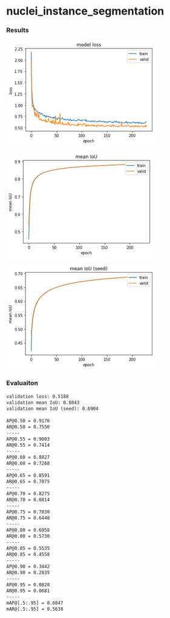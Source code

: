 # nuclei_instance_segmentation

### Results

![](images/loss.png)

![](images/meanIOU.png)

![](images/meanIOU_seed.png)

### Evaluaiton

```
validation loss: 0.5188
validation mean IoU: 0.8843
validation mean IoU (seed): 0.6904

AP@0.50 = 0.9176
AR@0.50 = 0.7556
-----
AP@0.55 = 0.9003
AR@0.55 = 0.7414
-----
AP@0.60 = 0.8827
AR@0.60 = 0.7268
-----
AP@0.65 = 0.8591
AR@0.65 = 0.7075
-----
AP@0.70 = 0.8275
AR@0.70 = 0.6814
-----
AP@0.75 = 0.7830
AR@0.75 = 0.6448
-----
AP@0.80 = 0.6958
AR@0.80 = 0.5730
-----
AP@0.85 = 0.5535
AR@0.85 = 0.4558
-----
AP@0.90 = 0.3442
AR@0.90 = 0.2835
-----
AP@0.95 = 0.0828
AR@0.95 = 0.0681
-----
mAP@[.5:.95] = 0.6847
mAR@[.5:.95] = 0.5638
```
